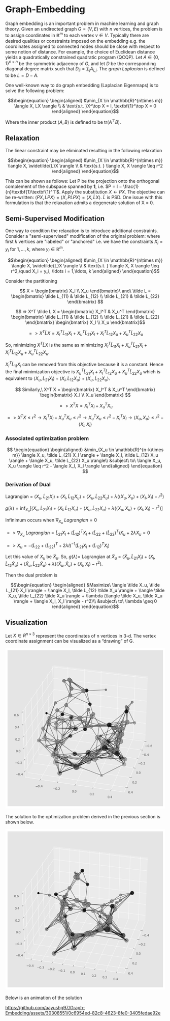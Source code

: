 # Graph-Embedding

Graph embedding is an important problem in machine learning and graph theory. Given an undirected graph $G = (V, E)$ with $n$ vertices, the problem is to assign coordinates in $\mathbb{R}^m$ to each vertex $v \in V$. Typically there are desired qualities or constraints imposed on the embedding e.g. the coordinates assigned to connected nodes should be close with respect to some notion of distance. For example, the choice of Euclidean distance yields a quadratically constrained quadratic program (QCQP). Let $A \in \{0,1\}^{n\times n}$ be the symmetric adjacency of $G$, and let $D$ be the corresponding diagonal degree matrix such that $D_{ii} = \sum_{j}A_{i,j}$. The $\textit{graph Laplacian}$ is defined to be $L = D - A$.

One well-known way to do graph embedding (Laplacian Eigenmaps) is to solve the following problem:

$$\begin{equation}
\begin{aligned}
    &\min_{X \in \mathbb{R}^{n\times m}} \langle X, LX \rangle \\
    & \text{s.t. }X^\top X = I, \textbf{1}^\top X = 0
\end{aligned}
\end{equation}$$

Where the inner product $\langle A, B \rangle$ is defined to be $\text{tr}(A^\top B)$.

## Relaxation

The linear constraint may be eliminated resulting in the following relaxation

$$\begin{equation}
\begin{aligned}
    &\min_{X \in \mathbb{R}^{n\times m}} \langle X, \widetilde{L}X \rangle  \\
     & \text{s.t. } \langle X, X \rangle \leq r^2
\end{aligned}
\end{equation}$$

This can be shown as follows: Let P be the projection onto the orthogonal complement of the subspace spanned by $\textbf{1}$, i.e. $P = I − \frac{1}{n}\textbf{1}\textbf{1}^⊤$. Apply the substitution $X \leftarrow P X$. The objective can be re-written: $\langle P X, LP X \rangle = \langle X, P LP X \rangle = \langle X, \tilde{L}X \rangle$. $\tilde{L}$ is PSD. One issue with this formulation is that the relaxation admits a degenerate solution of X = 0.

## Semi-Supervised Modification

One way to condition the relaxation is to introduce additional constraints. Consider a "semi-supervised" modification of the original problem: where first $k$ vertices are "labeled" or "anchored" i.e. we have the constraints $X_i = y_i$ for $1,\ldots,k$, where $y_i \in \mathbb{R}^m$.

$$\begin{equation}
\begin{aligned}
    &\min_{X \in \mathbb{R}^{n\times m}} \langle X, \widetilde{L}X \rangle  \\
    & \text{s.t. } \langle X, X \rangle \leq r^2,\quad X_i = y_i, \ldots i = 1,\ldots, k
\end{aligned}
\end{equation}$$

Consider the partitioning 

$$ X = \begin{bmatrix}
    X_l \\
    X_u
\end{bmatrix}\ and\ \tilde L = \begin{bmatrix}
    \tilde L_{11} & \tilde L_{12} \\
    \tilde L_{21} & \tilde L_{22}
\end{bmatrix} $$

$$ => X^T \tilde L X = \begin{bmatrix}
    X_l^T & X_u^T
\end{bmatrix} \begin{bmatrix}
    \tilde L_{11} & \tilde L_{12} \\
    \tilde L_{21} & \tilde L_{22}
\end{bmatrix} \begin{bmatrix}
    X_l \\
    X_u
\end{bmatrix}$$

$$ => X^T \tilde L X = X_l^T \tilde L_{11} X_l + X_u^T \tilde L_{21} X_l + X_l^T \tilde L_{12} X_u + X_u^T \tilde L_{22} X_u $$

So, minimizing $X^T \tilde L X$ is the same as minimizing $X_l^T \tilde L_{11} X_l + X_u^T \tilde L_{21} X_l + X_l^T \tilde L_{12} X_u + X_u^T \tilde L_{22} X_u$.

$X_l^T \tilde L_{11} X_l$ can be removed from this objective because it is a constant. Hence the final minimization objective is $X_u^T \tilde L_{21} X_l + X_l^T \tilde L_{12} X_u + X_u^T \tilde L_{22} X_u$ which is equivalent to $\langle X_u, \tilde L_{21} X_l \rangle + \langle X_l, \tilde L_{12} X_u \rangle + \langle X_u, \tilde L_{22} X_u \rangle$.

$$ Similarly,\ X^T X = \begin{bmatrix}
    X_l^T & X_u^T
\end{bmatrix} \begin{bmatrix}
    X_l \\
    X_u
\end{bmatrix} $$

$$ => X^T X = X_l^T X_l + X_u^T X_u $$

$$ => X^T X \leq r^2 \rightarrow X_l^T X_l + X_u^T X_u \leq r^2 \rightarrow X_u^T X_u \leq r^2 - X_l^T X_l \rightarrow \langle X_u, X_u \rangle \leq r^2 - \langle X_l, X_l \rangle $$

### Associated optimization problem

$$ \begin{equation}
    \begin{aligned}
        &\min_{X_u \in \mathbb{R}^{n-k\times m}} \langle X_u, \tilde L_{21} X_l \rangle + \langle X_l, \tilde L_{12} X_u \rangle + \langle X_u, \tilde L_{22} X_u \rangle\\
        &subject\ to\ \langle X_u, X_u \rangle \leq r^2 - \langle X_l, X_l \rangle
    \end{aligned}
\end{equation} $$

### Derivation of Dual

Lagrangian = $\langle X_u, \tilde L_{21} X_l \rangle + \langle X_l, \tilde L_{12} X_u \rangle + \langle X_u, \tilde L_{22} X_u \rangle + \lambda (\langle X_u, X_u \rangle + \langle X_l, X_l \rangle - r^2)$

$g(\lambda) = \inf_{X_u} [\langle X_u, \tilde L_{21} X_l \rangle + \langle X_l, \tilde L_{12} X_u \rangle + \langle X_u, \tilde L_{22} X_u \rangle + \lambda (\langle X_u, X_u \rangle + \langle X_l, X_l \rangle - r^2)]$

Infinimum occurs when $\nabla_{X_u}\ Lagrangian = 0$

$=> \nabla_{X_u}\ Lagrangian = \tilde L_{21} X_l + (\tilde L_{12})^T X_l + (\tilde L_{22} + (\tilde L_{22})^T) X_u + 2\lambda X_u = 0$

$=> X_u = - (\tilde L_{22} + (\tilde L_{22})^T + 2\lambda I)^{-1} (\tilde L_{21} X_l + (\tilde L_{12})^T X_l)$

Let this value of $X_u$ be $\tilde X_u$. So, $g(\lambda) =$ Lagrangian at $\tilde X_u$ = $\langle \tilde X_u, \tilde L_{21} X_l \rangle + \langle X_l, \tilde L_{12} \tilde X_u \rangle + \langle \tilde X_u, \tilde L_{22} \tilde X_u \rangle + \lambda (\langle \tilde X_u, \tilde X_u \rangle + \langle X_l, X_l \rangle - r^2)$.

Then the dual problem is

$$\begin{equation}
    \begin{aligned}
        &Maximize\ \langle \tilde X_u, \tilde L_{21} X_l \rangle + \langle X_l, \tilde L_{12} \tilde X_u \rangle + \langle \tilde X_u, \tilde L_{22} \tilde X_u \rangle + \lambda (\langle \tilde X_u, \tilde X_u \rangle + \langle X_l, X_l \rangle - r^2)\\
        &subject\ to\ \lambda \geq 0
\end{aligned}
\end{equation}$$

## Visualization

Let $X \in R^{n×3}$ represent the coordinates of n vertices in 3-d. The vertex coordinate assignment can be visualized as a “drawing” of G.

![](groundTruth.png)

The solution to the optimization problem derived in the previous section is shown below.

![](solution.png)

Below is an animation of the solution

https://github.com/aayushg97/Graph-Embedding/assets/30308551/0c6954ed-82c8-4623-8fe0-3405fedae92e


